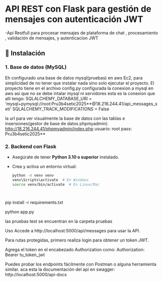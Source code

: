 # API REST con Flask para gestión de mensajes con autenticación JWT
-Api Restfull para procesar mensajes de plataforma de chat , procesamiento , validación de mensajes, y autenticacion JWT
## 🚀 Instalación

### 1. Base de datos (MySQL)
Eh configurado una base de datos mysql(pruebas) en aws Ec2, para simplicidad de no tener que instalar nada sino solo ejecutar el proyecto.
El proyecto tiene en el archivo config.py configurada la conexion a mysql en aws asi que no 
se debe intalar mysql ni servidores esta es la conexion que alli tengo:
SQLALCHEMY_DATABASE_URI = 'mysql+pymysql://root:Pru3b4setic2025**@18.216.244.41/api_messages_seti'
SQLALCHEMY_TRACK_MODIFICATIONS = False

la url para ver visualmente la base de datos con las tablas e insersiones(gestor de base de datos phpmyadmin):
http://18.216.244.41/phpmyadmin/index.php
usuario: root
pass: Pru3b4setic2025**

### 2. Backend con Flask
- Asegúrate de tener **Python 3.10 o superior** instalado.
- Crea y activa un entorno virtual:

  ```bash
  python -m venv venv
  venv\Scripts\activate  # En Windows
  source venv/bin/activate  # En Linux/Mac




pip install -r requirements.txt

python app.py

las pruebas test se encuentran en la carpeta pruebas

Uso
Accede a http://localhost:5000/api/messages para usar la API.

Para rutas protegidas, primero realiza login para obtener un token JWT.

Agrega el token en el encabezado Authorization como:
Authorization: Bearer tu_token_jwt

Puedes probar los endpoints fácilmente con Postman o alguna herramienta similar.
aca esta la documentación del api en swagger: http://localhost:5000/api-docs


